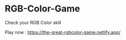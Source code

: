# RGB-Color-Game
Check your RGB Color skill 

Play now : https://the-great-rgbcolor-game.netlify.app/
